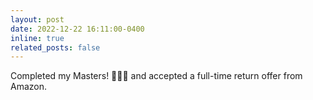 ```yaml
---
layout: post
date: 2022-12-22 16:11:00-0400
inline: true
related_posts: false
---
```


Completed my Masters! 👩🏽‍🎓  and accepted a full-time return offer from Amazon.

